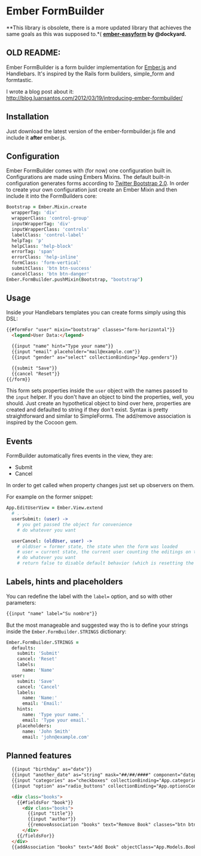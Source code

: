# Ember FormBuilder

**This library is obsolete, there is a more updated library that achieves the same goals as this was supposed to.*(
**[ember-easyform](https://github.com/dockyard/ember-easyForm) by @dockyard.**

## OLD README:

Ember FormBuilder is a form builder implementation for [Ember.js](http://emberjs.com) and Handlebars. It's inspired by the Rails form builders, simple_form and formtastic.

I wrote a blog post about it: http://blog.luansantos.com/2012/03/19/introducing-ember-formbuilder/

## Installation

Just download the latest version of the ember-formbuilder.js file and include it **after** ember.js.

## Configuration

Ember FormBuilder comes with (for now) one configuration built in. Configurations are made using Embers Mixins. The default built-in configuration generates forms according to [Twitter Bootstrap 2.0](http://twitter.github.com/bootstrap/).
In order to create your own configuration just create an Ember Mixin and then include it into the FormBuilders core:

```coffeescript
Bootstrap = Ember.Mixin.create
  wrapperTag: 'div'
  wrapperClass: 'control-group'
  inputWrapperTag: 'div'
  inputWrapperClass: 'controls'
  labelClass: 'control-label'
  helpTag: 'p'
  helpClass: 'help-block'
  errorTag: 'span'
  errorClass: 'help-inline'
  formClass: 'form-vertical'
  submitClass: 'btn btn-success'
  cancelClass: 'btn btn-danger'
Ember.FormBuilder.pushMixin(Bootstrap, "bootstrap")
```

## Usage

Inside your Handlebars templates you can create forms simply using this DSL:

```html
{{#formFor "user" mixin="bootstrap" classes="form-horizontal"}}
  <legend>User Data:</legend>

  {{input "name" hint="Type your name"}}
  {{input "email" placeholder="mail@example.com"}}
  {{input "gender" as="select" collectionBinding="App.genders"}}

  {{submit "Save"}}
  {{cancel "Reset"}}
{{/form}}
```

This form sets properties inside the `user` object with the names passed to the `input` helper.
If you don't have an object to bind the properties, well, you should. Just create an hypothetical object to bind over here, properties are created and defaulted to string if they don't exist.
Syntax is pretty straightforward and similar to SimpleForms.
The add/remove association is inspired by the Cocoon gem.

## Events

FormBuilder automatically fires events in the view, they are:
* <modelName>Submit
* <modelName>Cancel

In order to get called when property changes just set up observers on them.

For example on the former snippet:

```coffeescript
App.EditUserView = Ember.View.extend
  # . . .
  userSubmit: (user) ->
    # you get passed the object for convenience
    # do whatever you want

  userCancel: (oldUser, user) ->
    # oldUser = former state, the state when the form was loaded
    # user = current state, the current user counting the editings on the form
    # do whatever you want
    # return false to disable default behavior (which is resetting the properties)
```

## Labels, hints and placeholders

You can redefine the label with the `label=` option, and so with other parameters:

```html
{{input "name" label="Su nombre"}}
```

But the most manageable and suggested way tho is to define your strings inside the `Ember.FormBuilder.STRINGS` dictionary:

```coffeescript
Ember.FormBuilder.STRINGS =
  defaults:
    submit: 'Submit'
    cancel: 'Reset'
    labels:
      name: 'Name'
  user:
    submit: 'Save'
    cancel: 'Cancel'
    labels:
      name: 'Name:'
      email: 'Email:'
    hints:
      name: 'Type your name.'
      email: 'Type your email.'
    placeholders:
      name: 'John Smith'
      email: 'john@example.com'
```

## Planned features

```html
  {{input "birthday" as="date"}}
  {{input "another_date" as="string" mask="##/##/####" component="datepicker"}}
  {{input "categories" as="checkboxes" collectionBinding="App.categoriesController"}}
  {{input "option" as="radio_buttons" collectionBinding="App.optionsController"}}

  <div class="books">
    {{#fieldsFor "book"}}
      <div class="books">
        {{input "title"}}
        {{input "author"}}
        {{removeAssociation "books" text="Remove Book" classes="btn btn-danger"}}
      </div>
    {{/fieldsFor}}
  </div>
  {{addAssociation "books" text="Add Book" objectClass="App.Models.Book" classes="btn btn-success"}}
```
